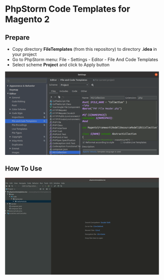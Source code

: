 # PhpStorm Code Templates for Magento 2


## Prepare

- Copy directory **FileTemplates** (from this repository) to directory **.idea** in your project
- Go to PhpStorm menu: File - Settings - Editor - File And Code Templates
- Select scheme **Project** and click to Apply button

![PhpStorm Settings](resources/phpstorm-settings.png)

## How To Use

![Use PhpStorm M2 Code Templates](resources/PhpStormM2CodeTemplates.gif)